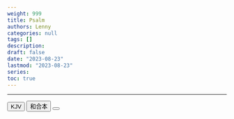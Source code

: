 ```yaml
---
weight: 999
title: Psalm
authors: Lenny
categories: null
tags: []
description: 
draft: false
date: "2023-08-23"
lastmod: "2023-08-23"
series: 
toc: true
---
```


<!--more-->
---

<!-- Tab links -->

<div class="tab">
  <button class="tablinks active" onclick="tablabel(event, 'english')">KJV</button>
  <button class="tablinks" onclick="tablabel(event, 'chinese')">和合本</button>
  <button class="tablinks" onclick="tablabel(event, 'note')"></button>
</div>

<!-- Tab content -->
<div id="english" class="tabcontent" style="display:block">


</div>

<div id="chinese" class="tabcontent">


</div>

<div id="note" class="tabcontent">


</div>
